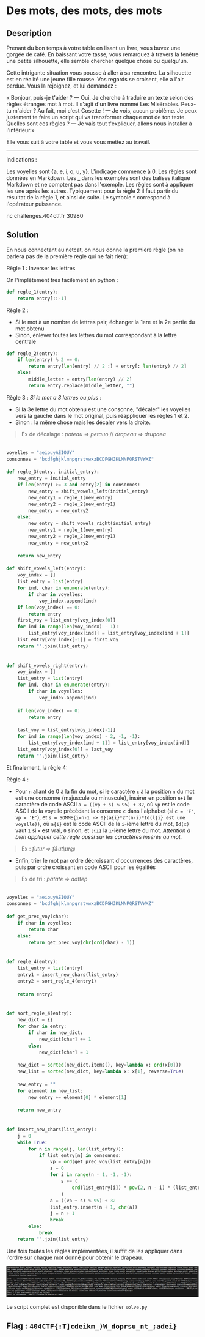 # Des mots, des mots, des mots

## Description

Prenant du bon temps à votre table en lisant un livre, vous buvez une gorgée de café. En baissant votre tasse, vous remarquez à travers la fenêtre une petite silhouette, elle semble chercher quelque chose ou quelqu'un.

Cette intrigante situation vous pousse à aller à sa rencontre. La silhouette est en réalité une jeune fille rousse. Vos regards se croisent, elle a l'air perdue. Vous la rejoignez, et lui demandez :

« Bonjour, puis-je t'aider ?
— Oui. Je cherche à traduire un texte selon des règles étranges mot à mot. Il s'agit d'un livre nommé Les Misérables. Peux-tu m'aider ? Au fait, moi c'est Cosette !
— Je vois, aucun problème. Je peux justement te faire un script qui va transformer chaque mot de ton texte. Quelles sont ces règles ?
— Je vais tout t'expliquer, allons nous installer à l'intérieur.»

Elle vous suit à votre table et vous vous mettez au travail.

---

Indications :

Les voyelles sont {a, e, i, o, u, y}.
L'indiçage commence à 0.
Les règles sont données en Markdown. Les \_ dans les exemples sont des balises italique Markdown et ne comptent pas dans l'exemple.
Les règles sont à appliquer les une après les autres. Typiquement pour la règle 2 il faut partir du résultat de la règle 1, et ainsi de suite.
Le symbole ^ correspond à l'opérateur puissance.

nc challenges.404ctf.fr 30980

## Solution

En nous connectant au netcat, on nous donne la première règle (on ne parlera pas de la première règle qui ne fait rien):

Règle 1 : Inverser les lettres

On l'implètement très facilement en python :

```python
def regle_1(entry):
    return entry[::-1]
```

Règle 2 :

- Si le mot à un nombre de lettres pair, échanger la 1ere et la 2e partie du mot obtenu
- Sinon, enlever toutes les lettres du mot correspondant à la lettre centrale

```python
def regle_2(entry):
    if len(entry) % 2 == 0:
        return entry[len(entry) // 2 :] + entry[: len(entry) // 2]
    else:
        middle_letter = entry[len(entry) // 2]
        return entry.replace(middle_letter, "")
```

Règle 3 :
_Si le mot a 3 lettres ou plus_ :

- Si la 3e lettre du mot obtenu est une consonne, "décaler" les voyelles vers la gauche dans le mot original, puis réappliquer les règles 1 et 2.
- Sinon : la même chose mais les décaler vers la droite.

> Ex de décalage : _poteau => petauo_ // _drapeau => drupaea_

```python

voyelles = "aeiouyAEIOUY"
consonnes = "bcdfghjklmnpqrstvwxzBCDFGHJKLMNPQRSTVWXZ"

def regle_3(entry, initial_entry):
    new_entry = initial_entry
    if len(entry) >= 3 and entry[2] in consonnes:
        new_entry = shift_vowels_left(initial_entry)
        new_entry1 = regle_1(new_entry)
        new_entry2 = regle_2(new_entry1)
        new_entry = new_entry2
    else:
        new_entry = shift_vowels_right(initial_entry)
        new_entry1 = regle_1(new_entry)
        new_entry2 = regle_2(new_entry1)
        new_entry = new_entry2

    return new_entry

def shift_vowels_left(entry):
    voy_index = []
    list_entry = list(entry)
    for ind, char in enumerate(entry):
        if char in voyelles:
            voy_index.append(ind)
    if len(voy_index) == 0:
        return entry
    first_voy = list_entry[voy_index[0]]
    for ind in range(len(voy_index) - 1):
        list_entry[voy_index[ind]] = list_entry[voy_index[ind + 1]]
    list_entry[voy_index[-1]] = first_voy
    return "".join(list_entry)


def shift_vowels_right(entry):
    voy_index = []
    list_entry = list(entry)
    for ind, char in enumerate(entry):
        if char in voyelles:
            voy_index.append(ind)

    if len(voy_index) == 0:
        return entry

    last_voy = list_entry[voy_index[-1]]
    for ind in range(len(voy_index) - 2, -1, -1):
        list_entry[voy_index[ind + 1]] = list_entry[voy_index[ind]]
    list_entry[voy_index[0]] = last_voy
    return "".join(list_entry)
```

Et finalement, la règle 4:

Règle 4 :

- Pour `n` allant de 0 à la fin du mot, si le caractère `c` à la position `n` du mot est une consonne (majuscule ou minuscule), insérer en position `n+1` le caractère de code ASCII `a = ((vp + s) % 95) + 32`, où `vp` est le code ASCII de la voyelle précédant la consonne `c` dans l'alphabet (si `c = 'F'`, `vp = 'E'`), et `s = SOMME{i=n-1 -> 0}(a{i}*2^(n-i)*Id(l{i} est une voyelle))`, où `a{i}` est le code ASCII de la `i`-ième lettre du mot, `Id(x)` vaut `1` si `x` est vrai, `0` sinon, et `l{i}` la `i`-ième lettre du mot. _Attention à bien appliquer cette règle aussi sur les caractères insérés au mot._

> Ex : _futur => f&ut\ur@_

- Enfin, trier le mot par ordre décroissant d'occurrences des caractères, puis par ordre croissant en code ASCII pour les égalités

> Ex de tri : _patate => aattep_

```python

voyelles = "aeiouyAEIOUY"
consonnes = "bcdfghjklmnpqrstvwxzBCDFGHJKLMNPQRSTVWXZ"

def get_prec_voy(char):
    if char in voyelles:
        return char
    else:
        return get_prec_voy(chr(ord(char) - 1))


def regle_4(entry):
    list_entry = list(entry)
    entry1 = insert_new_chars(list_entry)
    entry2 = sort_regle_4(entry1)

    return entry2


def sort_regle_4(entry):
    new_dict = {}
    for char in entry:
        if char in new_dict:
            new_dict[char] += 1
        else:
            new_dict[char] = 1

    new_dict = sorted(new_dict.items(), key=lambda x: ord(x[0]))
    new_list = sorted(new_dict, key=lambda x: x[1], reverse=True)

    new_entry = ""
    for element in new_list:
        new_entry += element[0] * element[1]

    return new_entry


def insert_new_chars(list_entry):
    j = 0
    while True:
        for n in range(j, len(list_entry)):
            if list_entry[n] in consonnes:
                vp = ord(get_prec_voy(list_entry[n]))
                s = 0
                for i in range(n - 1, -1, -1):
                    s += (
                        ord(list_entry[i]) * pow(2, n - i) * (list_entry[i] in voyelles)
                    )
                a = ((vp + s) % 95) + 32
                list_entry.insert(n + 1, chr(a))
                j = n + 1
                break
        else:
            break
    return "".join(list_entry)
```

Une fois toutes les règles implémentées, il suffit de les appliquer dans l'ordre sur chaque mot donné pour obtenir le drapeau.

![flag](flag.png)

Le script complet est disponible dans le fichier `solve.py`

## Flag : `404CTF{:T]cdeikm_)W_doprsu_nt_;adei}`
